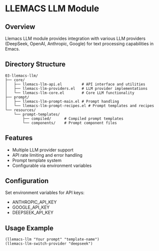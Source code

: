 <!-- ---
!-- title: 2024-12-31 18:57:50
!-- author: ywata-note-win
!-- date: /home/ywatanabe/.dotfiles/.emacs.d/lisp/llemacs/llemacs.el/03-llemacs-llm/README.md
!-- --- -->

# LLEMACS LLM Module

## Overview
Llemacs LLM module provides integration with various LLM providers (DeepSeek, OpenAI, Anthropic, Google) for text processing capabilities in Emacs.

## Directory Structure
```
03-llemacs-llm/
├── core/
│   ├── llemacs-llm-api.el         # API interface and utilities
│   ├── llemacs-llm-providers.el   # LLM provider implementations
│   └── llemacs-llm-core.el        # Core LLM functionality
├── prompt/
│   ├── llemacs-llm-prompt-main.el # Prompt handling 
│   └── llemacs-llm-prompt-recipes.el # Prompt templates and recipes
└── resources/
    └── prompt-templates/
        ├── compiled/      # Compiled prompt templates
        └── components/    # Prompt component files
```

## Features
- Multiple LLM provider support
- API rate limiting and error handling
- Prompt template system
- Configurable via environment variables

## Configuration
Set environment variables for API keys:
- ANTHROPIC_API_KEY
- GOOGLE_API_KEY
- DEEPSEEK_API_KEY

## Usage Example
```elisp
(llemacs-llm "Your prompt" "template-name")
(llemacs-llm-switch-provider "deepseek")
```